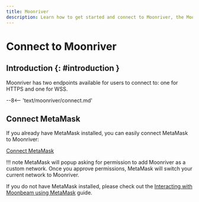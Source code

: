 ```yaml
---
title: Moonriver
description: Learn how to get started and connect to Moonriver, the Moonbeam deployment on Kusama, via RPC and WSS endpoints.
---
```


# Connect to Moonriver

## Introduction {: #introduction } 

Moonriver has two endpoints available for users to connect to: one for HTTPS and one for WSS.

--8<-- 'text/moonriver/connect.md'

## Connect MetaMask

If you already have MetaMask installed, you can easily connect MetaMask to Moonriver:

<div class="button-wrapper">
    <a href="#" class="md-button connectMetaMask" value="moonriver">Connect MetaMask</a>
</div>

!!! note
    MetaMask will popup asking for permission to add Moonriver as a custom network. Once you approve permissions, MetaMask will switch your current network to Moonriver.

If you do not have MetaMask installed, please check out the [Interacting with Moonbeam using MetaMask](/tokens/connect/metamask/) guide.